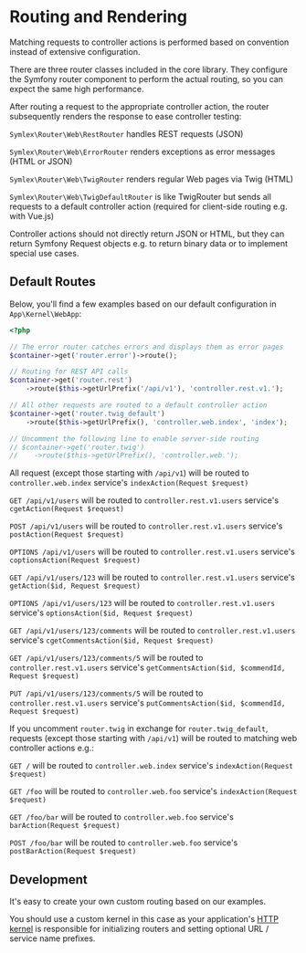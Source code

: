 # Routing and Rendering #

Matching requests to controller actions is performed based on convention instead of extensive configuration.

There are three router classes included in the core library. They configure the Symfony router component to perform the actual routing, so you can expect the same high performance.

After routing a request to the appropriate controller action, the router subsequently renders the response to ease controller testing:

`Symlex\Router\Web\RestRouter` handles REST requests (JSON)

`Symlex\Router\Web\ErrorRouter` renders exceptions as error messages (HTML or JSON)

`Symlex\Router\Web\TwigRouter` renders regular Web pages via Twig (HTML)

`Symlex\Router\Web\TwigDefaultRouter` is like TwigRouter but sends all requests to a default controller action (required for client-side routing e.g. with Vue.js)

Controller actions should not directly return JSON or HTML, but they can return Symfony Request objects
e.g. to return binary data or to implement special use cases.

## Default Routes ##

Below, you'll find a few examples based on our default configuration in `App\Kernel\WebApp`:

```php
<?php

// The error router catches errors and displays them as error pages
$container->get('router.error')->route();

// Routing for REST API calls
$container->get('router.rest')
    ->route($this->getUrlPrefix('/api/v1'), 'controller.rest.v1.');

// All other requests are routed to a default controller action
$container->get('router.twig_default')
    ->route($this->getUrlPrefix(), 'controller.web.index', 'index');

// Uncomment the following line to enable server-side routing
// $container->get('router.twig')
//    ->route($this->getUrlPrefix(), 'controller.web.');
```
 
All request (except those starting with `/api/v1`) will be routed to `controller.web.index` service's `indexAction(Request $request)`

`GET /api/v1/users` will be routed to `controller.rest.v1.users` service's `cgetAction(Request $request)`

`POST /api/v1/users` will be routed to `controller.rest.v1.users` service's `postAction(Request $request)`

`OPTIONS /api/v1/users` will be routed to `controller.rest.v1.users` service's `coptionsAction(Request $request)`

`GET /api/v1/users/123` will be routed to `controller.rest.v1.users` service's `getAction($id, Request $request)`

`OPTIONS /api/v1/users/123` will be routed to `controller.rest.v1.users` service's `optionsAction($id, Request $request)`

`GET /api/v1/users/123/comments` will be routed to `controller.rest.v1.users` service's `cgetCommentsAction($id, Request $request)`

`GET /api/v1/users/123/comments/5` will be routed to `controller.rest.v1.users` service's `getCommentsAction($id, $commendId, Request $request)`

`PUT /api/v1/users/123/comments/5` will be routed to `controller.rest.v1.users` service's `putCommentsAction($id, $commendId, Request $request)`

If you uncomment `router.twig` in exchange for `router.twig_default`, requests (except those starting with `/api/v1`) 
will be routed to matching web controller actions e.g.:
 
`GET /` will be routed to `controller.web.index` service's `indexAction(Request $request)`

`GET /foo` will be routed to `controller.web.foo` service's `indexAction(Request $request)`

`GET /foo/bar` will be routed to `controller.web.foo` service's `barAction(Request $request)`

`POST /foo/bar` will be routed to `controller.web.foo` service's `postBarAction(Request $request)`


## Development ##

It's easy to create your own custom routing based on our examples.

You should use a custom kernel in this case as your application's [HTTP kernel](https://github.com/symlex/symlex/blob/master/src/Kernel/WebApp.php)
is responsible for initializing routers and setting optional URL / service name prefixes.